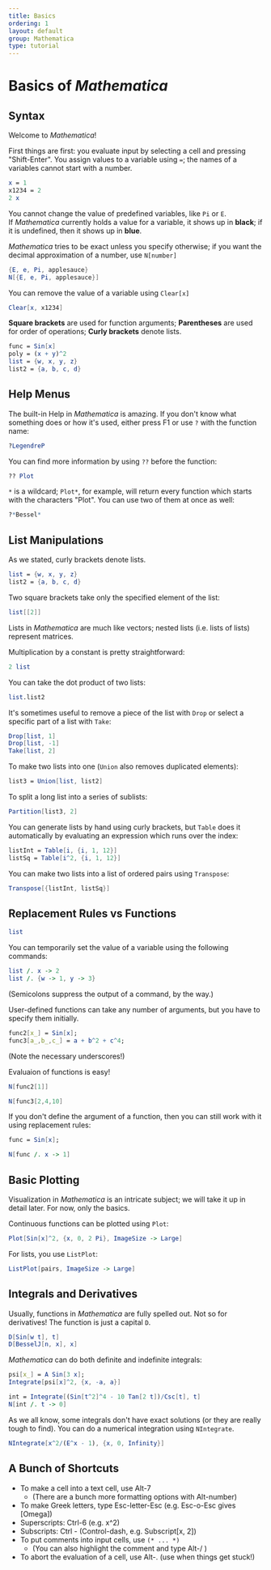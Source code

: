 ```yaml
---
title: Basics
ordering: 1
layout: default
group: Mathematica
type: tutorial
---
```


# Basics of *Mathematica*

## Syntax

Welcome to *Mathematica*!

First things are first: you evaluate input by selecting a cell and pressing "Shift-Enter".
You assign values to a variable using `=`; the names of a variables cannot start with a number.

``` Mathematica
x = 1
x1234 = 2
2 x
```

You cannot change the value of predefined variables, like `Pi` or `E`.  
If *Mathematica* currently holds a value for a variable, it shows up in **black**; if it is undefined, then it shows up in **blue**.  
 
*Mathematica* tries to be exact unless you specify otherwise; if you want the decimal approximation of a number, use `N[number]`

``` Mathematica
{E, e, Pi, applesauce}
N[{E, e, Pi, applesauce}]
```

You can remove the value of a variable using `Clear[x]`

```Mathematica
Clear[x, x1234]
```

**Square brackets** are used for function arguments;
**Parentheses** are used for order of operations;
**Curly brackets** denote lists.

```Mathematica
func = Sin[x]
poly = (x + y)^2
list = {w, x, y, z}
list2 = {a, b, c, d}
```

## Help Menus

The built-in Help in *Mathematica* is amazing.  If you don't know what something does or how it's used, either press F1 or use `?` with the function name:

```Mathematica
?LegendreP
```

You can find more information by using `??` before the function:

```Mathematica
?? Plot
```

`*` is a wildcard; `Plot*`, for example, will return every function which starts with the characters "Plot".  You can use two of them at once as well:

```Mathematica
?*Bessel*
```

## List Manipulations

As we stated, curly brackets denote lists.

```Mathematica
list = {w, x, y, z}
list2 = {a, b, c, d}
```

Two square brackets take only the specified element of the list:

```Mathematica
list[[2]]
```

Lists in *Mathematica* are much like vectors; nested lists (i.e. lists of lists) represent matrices.

Multiplication by a constant is pretty straightforward:

```Mathematica
2 list
```

You can take the dot product of two lists:

```Mathematica
list.list2
```

It's sometimes useful to remove a piece of the list with `Drop` or select a specific part of a list with `Take`:

```Mathematica
Drop[list, 1]
Drop[list, -1]
Take[list, 2]
```

To make two lists into one (`Union` also removes duplicated elements):

```Mathematica
list3 = Union[list, list2]
```

To split a long list into a series of sublists:

```Mathematica
Partition[list3, 2]
```

You can generate lists by hand using curly brackets, but `Table` does it automatically by evaluating an expression which runs over the index:

```Mathematica
listInt = Table[i, {i, 1, 12}]
listSq = Table[i^2, {i, 1, 12}]
```

You can make two lists into a list of ordered pairs using `Transpose`:

```Mathematica
Transpose[{listInt, listSq}]
```

## Replacement Rules vs Functions

```Mathematica
list
```

You can temporarily set the value of a variable using the following commands:

```Mathematica
list /. x -> 2
list /. {w -> 1, y -> 3}
```

(Semicolons suppress the output of a command, by the way.)

User-defined functions can take any number of arguments, but you have to specify them initially.

```Mathematica
func2[x_] = Sin[x];
func3[a_,b_,c_] = a + b^2 + c^4;
```

(Note the necessary underscores!)

Evaluaion of functions is easy!
```Mathematica
N[func2[1]]

N[func3[2,4,10]
```

If you don't define the argument of a function, then you can still work with it using replacement rules:

```Mathematica
func = Sin[x];

N[func /. x -> 1]
```

## Basic Plotting

Visualization in *Mathematica* is an intricate subject; we will take it up in detail later.  For now, only the basics.

Continuous functions can be plotted using `Plot`:

```Mathematica
Plot[Sin[x]^2, {x, 0, 2 Pi}, ImageSize -> Large]
```

For lists, you use `ListPlot`:

```Mathematica
ListPlot[pairs, ImageSize -> Large]
```

## Integrals and Derivatives

Usually, functions in *Mathematica* are fully spelled out.  Not so for derivatives!  The function is just a capital `D`.

```Mathematica
D[Sin[w t], t]
D[BesselJ[n, x], x]
```

*Mathematica* can do both definite and indefinite integrals:

```Mathematica
psi[x_] = A Sin[3 x];
Integrate[psi[x]^2, {x, -a, a}]
```

```Mathematica
int = Integrate[(Sin[t^2]^4 - 10 Tan[2 t])/Csc[t], t]
N[int /. t -> 0]
```

As we all know, some integrals don't have exact solutions (or they are really tough to find).  You can do a numerical integration using `NIntegrate`.

```Mathematica
NIntegrate[x^2/(E^x - 1), {x, 0, Infinity}]
```

## A Bunch of Shortcuts

* To make a cell into a text cell, use Alt-7
  * (There are a bunch more formatting options with Alt-number)
* To make Greek letters, type Esc-letter-Esc (e.g. Esc-o-Esc gives \[Omega])
* Superscripts: Ctrl-6 (e.g. x^2)
* Subscripts: Ctrl - (Control-dash, e.g. Subscript[x, 2]) 
* To put comments into input cells, use `(* ... *)`
  * (You can also highlight the comment and type Alt-/ )
* To abort the evaluation of a cell, use Alt-. (use when things get stuck!)
